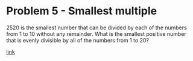# Problem 5 - Smallest multiple
2520 is the smallest number that can be divided by each of the numbers from 1 to 10 without any remainder.
What is the smallest positive number that is evenly divisible by all of the numbers from 1 to 20?

[link](https://projecteuler.net/problem=5)
